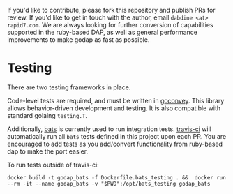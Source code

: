 If you'd like to contribute, please fork this repository and publish PRs for review. If you'd like to get in touch with the author, email ```dabdine <at> rapid7.com```. We are always looking for further conversion of capabilities supported in the ruby-based DAP, as well as general performance improvements to make godap as fast as possible.

# Testing

There are two testing frameworks in place.

Code-level tests are required, and must be written in [goconvey](https://github.com/smartystreets/goconvey).
This library allows behavior-driven development and testing. It is also compatible with standard golaing 
`testing.T`.


Additionally, [bats](https://github.com/sstephenson/bats) is currently used to run integration
tests.  [travis-ci](https://travis-ci.com) will automatically run all `bats` tests defined in this project 
upon each PR.  You are encouraged to add tests as you add/convert functionality from ruby-based dap to make
the port easier.

To run tests outside of travis-ci:

```
docker build -t godap_bats -f Dockerfile.bats_testing . &&  docker run --rm -it --name godap_bats -v "$PWD":/opt/bats_testing godap_bats
```
